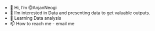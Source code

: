 - 👋 Hi, I’m @AnjanNeogi
- 👀 I’m interested in Data and presenting data to get valuable outputs.
- 🌱 Learning Data analysis
- 📫 How to reach me - email me

<!---
AnjanNeogi/AnjanNeogi is a ✨ special ✨ repository because its `README.md` (this file) appears on your GitHub profile.
You can click the Preview link to take a look at your changes.
--->
